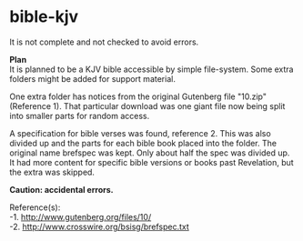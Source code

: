 # bible-kjv
It is not complete and not checked to avoid errors.

**Plan**  
It is planned to be a KJV bible accessible by simple file-system. Some extra folders might be added for support material.  

One extra folder has notices from the original Gutenberg file "10.zip" (Reference 1). That particular download was one giant file now being split into smaller parts for random access.   

A specification for bible verses was found, reference 2. 
This was also divided up and the parts for each bible book placed into the folder. The original name brefspec was kept.
Only about half the spec was divided up. It had more content for specific bible versions or books past Revelation, but the extra was skipped.

**Caution: accidental errors.**  

Reference(s):  
-1. http://www.gutenberg.org/files/10/   
-2. http://www.crosswire.org/bsisg/brefspec.txt
